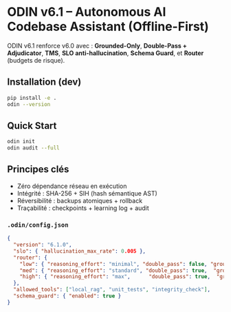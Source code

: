 # ODIN v6.1 – Autonomous AI Codebase Assistant (Offline-First)

ODIN v6.1 renforce v6.0 avec : **Grounded-Only**, **Double-Pass + Adjudicator**, **TMS**, **SLO anti-hallucination**, **Schema Guard**, et **Router** (budgets de risque).

## Installation (dev)
```bash
pip install -e .
odin --version
```

## Quick Start
```bash
odin init
odin audit --full
```

## Principes clés

- Zéro dépendance réseau en exécution
- Intégrité : SHA-256 + SIH (hash sémantique AST)
- Réversibilité : backups atomiques + rollback
- Traçabilité : checkpoints + learning log + audit

### `.odin/config.json`
```json
{
  "version": "6.1.0",
  "slo": { "hallucination_max_rate": 0.005 },
  "router": {
    "low": { "reasoning_effort": "minimal", "double_pass": false, "grounded_only": true },
    "med": { "reasoning_effort": "standard", "double_pass": true,  "grounded_only": true },
    "high": { "reasoning_effort": "max",      "double_pass": true,  "grounded_only": true }
  },
  "allowed_tools": ["local_rag", "unit_tests", "integrity_check"],
  "schema_guard": { "enabled": true }
}
```
